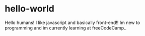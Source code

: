 # hello-world
Hello humans!
I like javascript and basically front-end!! Im new to programming and im currently learning at freeCodeCamp.. 
